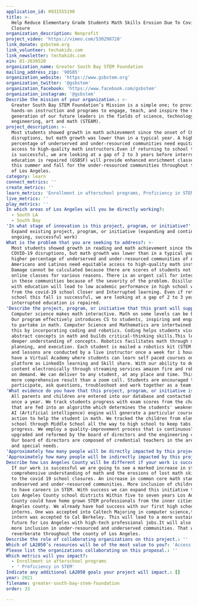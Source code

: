 ```yaml
---
application_id: 0931555190
title: >-
  Help Reduce Elementary Grade Students Math Skills Erosion Due To Covid-19
  Closure
organization_description: Nonprofit
project_video: 'https://vimeo.com/530298728'
link_donate: gsbstem.org
link_volunteer: techakids.com
link_newsletter: techakids.com
ein: 81-2630520
organization_name: Greater South Bay STEM Foundation
mailing_address_zip: '90505'
organization_website: 'https://www.gsbstem.org'
organization_twitter: '@gsbstem'
organization_facebook: 'https://www.facebook.com/gsbstem'
organization_instagram: '@gsbstem'
Describe the mission of your organization.: >-
  Greater South Bay STEM Foundation’s Mission is a simple one; to provide
  hands-on instruction and programs to engage, teach, and inspire the next
  generation of our future leaders in the fields of science, technology,
  engineering, art and math (STEAM).
project_description: >-
  Most students showed growth in math achievement since the onset of COVID-19
  disruptions, but math growth was lower than in a typical year. A higher
  percentage of underserved and under-resourced communities need equitable
  access to high-quality math instructors.Even if returning to school this fall
  is successful, we are looking at a gap of 2 to 3 years before interrupted
  education is repaired (GSBSF) will provide enhanced enrichment classes in math
  this summer and fall for the under-resourced communities throughout the county
  of Los Angeles.
category: learn
connect_metrics: ''
create_metrics: ''
learn_metrics: 'Enrollment in afterschool programs, Proficiency in STEM'
live_metrics: ''
play_metrics: ''
In which areas of Los Angeles will you be directly working?:
  - South LA
  - South Bay
'In what stage of innovation is this project, program, or initiative?': >-
  Expand existing project, program, or initiative (expanding and continuing
  ongoing, successful work)
What is the problem that you are seeking to address?: >-
  Most students showed growth in reading and math achievement since the onset of
  COVID-19 disruptions, but math growth was lower than in a typical year. A
  higher percentage of underserved and under-resourced communities of African
  Americans and Latinos need equitable access to high-quality math instructors.
  Damage cannot be calculated because there are scores of students not attending
  online classes for various reasons. There is an urgent call for intervention
  in these communities because of the severity of the problem. Disillusionment
  with education will lead to low academic performance in high school will stem
  from the covid-19 school Closer and Interrupted learning. Even if returning to
  school this fall is successful, we are looking at a gap of 2 to 3 years before
  interrupted education is repaired.
'Describe the project, program, or initiative that this grant will support to address the problem identified.': >-
  Computer science makes math interactive. Math on some levels can be boring.
  Our program effectively introduces CS to students, inspiring and engaging them
  to partake in math. Computer Science and Mathematics are intertwined.We do
  this by incorporating coding and robotics. Coding helps students visualize
  abstract concepts in math and builds critical-thinking skills.This leads to a
  deeper understanding of concepts. Robotics facilitates math through modelling,
  planning, and execution. Each student is mailed a robotics kit (STEM in a box)
  and lessons are conducted by a live instructor once a week for 1 hour.We also
  have a Virtual Academy where students can learn self paced courses on the same
  platform as LinkedIn learning and Skill share. With our ability to deliver the
  content electronically through streaming services amazon fire and roku Video
  on demand. We can deliver to any student, at any place and time. This is a
  more comprehensive result than a zoom call. Students are encouraged to
  participate, ask questions, troubleshoot and work together as a team.
'What evidence do you have that this project, program, or initiative is or will be successful, and how will you define and measure success?': >-
  All parents and children are entered into our database and contacted at least
  once a year. We track students progress with exam scores from the challenges
  that are fed into an algorithm which determines the students' weaknesses. This
  AI (Artificial intelligence) engine will generate a particular course of
  action to help the student in math. We tracked the children from elementary
  school through Middle School all the way to high school to keep tabs on their
  progress. We employ a quality-improvement process that is continuously
  upgraded and reformed by the board of directors and the engineering community.
  Our board of directors are composed of credential teachers in the area of STEM
  and special needs.
'Approximately how many people will be directly impacted by this project, program, or initiative?': '4800'
'Approximately how many people will be indirectly impacted by this project, program, or initiative?': '7350'
Describe how Los Angeles County will be different if your work is successful.: >-
  If our work is successful we are going to see a marked increase in students'
  comprehensive understanding of math and the erosions of lost math skills due
  to the covid 19 school closures. An increase in common core math standards in
  undeserved and under-resourced communities. More inclusion of children wanting
  to have careers in STEM. With success we can expand this initiative throughout
  Los Angeles County school districts Within five to seven years Los Angeles
  County could have home grown STEM professionals from the inner cities of Los
  Angeles county. We already have had success with our first high school
  interns. One was accepted into Caltech Majoring in computer science,the other
  intern was accepted to Cal Berkeley. This will lead to a more sustainable
  future for Los Angeles with high-tech professional jobs.It will also lead to
  more inclusion in under-resourced and underserved communities. That will
  reverberate throughout the county of Los Angeles.
Describe the role of collaborating organizations on this project.: ''
Which of LA2050’s resources will be of the most value to you?: 'Access to the LA2050 community,Strategy assistance and implementation'
Please list the organizations collaborating on this proposal.: ''
Which metrics will you impact?:
  - Enrollment in afterschool programs
  - ' Proficiency in STEM'
Indicate any additional LA2050 goals your project will impact.: []
year: 2021
filename: greater-south-bay-stem-foundation
order: 33

---
```

